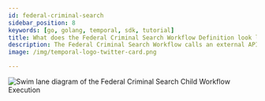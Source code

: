```yaml
---
id: federal-criminal-search
sidebar_position: 8
keywords: [go, golang, temporal, sdk, tutorial]
title: What does the Federal Criminal Search Workflow Definition look like?
description: The Federal Criminal Search Workflow calls an external API via an Activity Execution and returns the results.
image: /img/temporal-logo-twitter-card.png

---
```


<!--SNIPSTART background-checks-federal-criminal-workflow-definition-->
<!--SNIPEND-->

![Swim lane diagram of the Federal Criminal Search Child Workflow Execution](images/federal-criminal-search-flow.svg)
